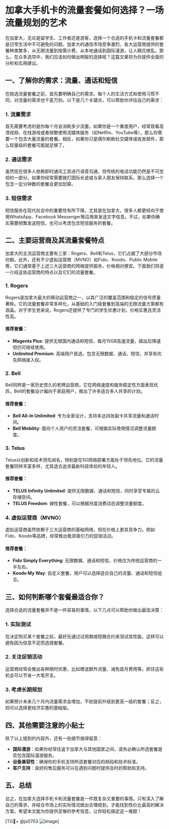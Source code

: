 # 加拿大手机卡的流量套餐如何选择？一场流量规划的艺术

在加拿大，无论是留学生、工作者还是游客，选择一个合适的手机卡和流量套餐都是日常生活中不可避免的问题。加拿大的通信市场竞争激烈，各大运营商提供的套餐种类繁多，从无限流量到按需计费，从本地通话到国际漫游，让人眼花缭乱。那么，在众多选项中，我们应该如何做出明智的选择呢？这篇文章将为你提供全面的分析和实用建议。

## 一、了解你的需求：流量、通话和短信

在挑选流量套餐之前，首先要明确自己的需求。每个人的生活方式和使用习惯不同，对流量的需求也千差万别。以下是几个关键点，可以帮助你评估自己的需求：

### 1. 流量需求
首先需要考虑的是你每个月会消耗多少流量。如果你是一个重度用户，经常观看高清视频、在线游戏或者频繁使用流媒体服务（如Netflix、YouTube等），那么你需要一个包含大量流量的套餐。相反，如果你只是偶尔刷刷社交媒体或收发邮件，那么轻量级的套餐可能就足够了。

### 2. 通话需求
虽然现在很多人依赖即时通讯工具进行语音沟通，但传统的电话功能仍然是不可忽视的一部分。如果你经常需要拨打国际长途或与家人朋友保持联系，那么选择一个包含一定分钟数的套餐会更加划算。

### 3. 短信需求
短信服务在现代社会中的重要性有所下降，尤其是在加拿大，很多人都更倾向于使用WhatsApp、Facebook Messenger等应用来发送文字信息。不过，如果你确实需要频繁发送短信，也可以考虑包含短信服务的套餐。

## 二、主要运营商及其流量套餐特点

加拿大的主流运营商主要有三家：Rogers、Bell和Telus，它们占据了大部分市场份额。此外，还有不少虚拟运营商（MVNO）如Fido、Koodo、Public Mobile等，它们通常基于上述三大运营商的网络提供服务，价格相对便宜。下面我们将逐一介绍这些运营商的特点以及它们的流量套餐。

### 1. Rogers
Rogers是加拿大最大的移动运营商之一，以其广泛的覆盖范围和稳定的信号质量著称。它的流量套餐非常多样化，从基础的入门级套餐到高端的无限流量方案都有涵盖。对于学生党来说，Rogers还提供了专门的学生优惠计划，价格实惠且灵活性高。

#### 推荐套餐：
- **Magenta Plus**: 提供无限国内通话和短信，每月15GB高速流量，超出后降速但仍可继续使用。
- **Unlimited Premium**: 高端用户首选，包含无限数据、通话、短信，并享有优先网络接入权。

### 2. Bell
Bell同样是一家历史悠久的老牌运营商，它在网络速度和服务稳定性方面表现优异。Bell的套餐设计偏向于家庭用户，推出了许多适合多人共享的计划。

#### 推荐套餐：
- **Bell All-In Unlimited**: 专为全家设计，支持多达四张副卡共享流量和通话时间。
- **Bell Mobility**: 面向个人用户的灵活套餐，可根据实际使用情况调整流量额度。

### 3. Telus
Telus以创新和技术领先闻名，特别是在5G网络部署方面处于领先地位。它的流量套餐同样丰富多样，尤其适合追求最新科技体验的年轻人。

#### 推荐套餐：
- **TELUS Infinity Unlimited**: 提供无限数据、通话和短信，同时享受专属的云存储空间。
- **TELUS Freedom**: 弹性套餐，可以根据月度消费动态调整流量额度。

### 4. 虚拟运营商（MVNO）
虚拟运营商虽然依赖于三大运营商的基础网络，但在价格上更具竞争力。例如Fido、Koodo等品牌，经常推出极具吸引力的促销活动。

#### 推荐套餐：
- **Fido Simply Everything**: 无限数据、通话和短信，价格仅为传统运营商的一半左右。
- **Koodo My Way**: 自定义套餐，用户可以选择适合自己的流量、通话和短信组合。

## 三、如何判断哪个套餐最适合你？

选择合适的流量套餐并不是一件容易的事情，以下几点可以帮助你做出最佳决策：

### 1. 实际测试
在决定购买某个套餐之前，最好先通过试用期或短期合约来测试其性能。这样可以避免因为信息不足而选错套餐。

### 2. 关注促销活动
运营商经常会推出各种限时优惠，比如赠送额外流量、减免首月费用等。抓住这些机会可以节省一大笔开支。

### 3. 考虑长期规划
如果预计未来几个月内流量需求会增加，不妨提前升级到更高一级的套餐；反之，则可以选择更经济实惠的基础版。

## 四、其他需要注意的小贴士

除了以上提到的内容外，还有一些细节值得留意：

- **国际漫游**：如果你经常往返于加拿大与其他国家之间，请务必确认所选套餐是否包含国际漫游服务。
- **设备兼容性**：确保你的手机支持所选套餐对应的频段和技术标准。
- **客户支持**：良好的售后服务可以在遇到问题时提供及时的帮助和支持。

## 五、总结

总之，在加拿大选择手机卡和流量套餐是一件既复杂又重要的事情。只有深入了解自己的需求，并结合市场上的实际情况做出合理规划，才能找到性价比最高的解决方案。希望本文能为你提供足够的参考信息，让你轻松搞定这一难题！

[TG💪+ @jx0703 ![Image](https://github.com/user-attachments/assets/dbca1d08-cadb-493c-b0ec-ad6f7a83f270)]